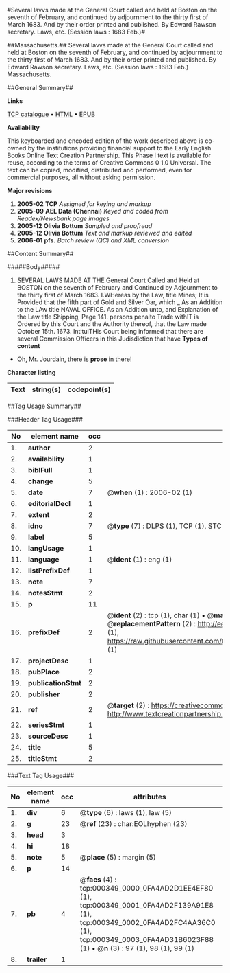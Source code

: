 #Several lavvs made at the General Court called and held at Boston on the seventh of February, and continued by adjournment to the thirty first of March 1683. And by their order printed and published. By Edward Rawson secretary. Laws, etc. (Session laws : 1683 Feb.)#

##Massachusetts.##
Several lavvs made at the General Court called and held at Boston on the seventh of February, and continued by adjournment to the thirty first of March 1683. And by their order printed and published. By Edward Rawson secretary.
Laws, etc. (Session laws : 1683 Feb.)
Massachusetts.

##General Summary##

**Links**

[TCP catalogue](http://www.ota.ox.ac.uk/tcp/)  • 
[HTML](http://tei.it.ox.ac.uk/tcp/Texts-HTML/free/N00/N00274.html)  • 
[EPUB](http://tei.it.ox.ac.uk/tcp/Texts-EPUB/free/N00/N00274.epub)

**Availability**

This keyboarded and encoded edition of the
	       work described above is co-owned by the institutions
	       providing financial support to the Early English Books
	       Online Text Creation Partnership. This Phase I text is
	       available for reuse, according to the terms of Creative
	       Commons 0 1.0 Universal. The text can be copied,
	       modified, distributed and performed, even for
	       commercial purposes, all without asking permission.

**Major revisions**

1. __2005-02__ __TCP__ *Assigned for keying and markup*
1. __2005-09__ __AEL Data (Chennai)__ *Keyed and coded from Readex/Newsbank page images*
1. __2005-12__ __Olivia Bottum__ *Sampled and proofread*
1. __2005-12__ __Olivia Bottum__ *Text and markup reviewed and edited*
1. __2006-01__ __pfs.__ *Batch review (QC) and XML conversion*

##Content Summary##

#####Body#####

1. SEVERAL LAWS MADE AT THE General Court Called and Held at BOSTON on the seventh of February and Continued by Adjournment to the thirty first of March 1683.
I.WHereas by the Law, title Mines; It is Provided that the fifth part of Gold and Silver Oar, which 
    _ As an Addition to the LAw title NAVAL OFFICE.
As an Addition unto, and Explanation of the Law title Shipping, Page 141. persons penalto Trade withIT is Ordered by this Court and the Authority thereof, that the Law made October 15th. 1673. IntitulTHis Court being informed that there are several Commission Officers in this Judisdiction that have 
**Types of content**

  * Oh, Mr. Jourdain, there is **prose** in there!

**Character listing**


|Text|string(s)|codepoint(s)|
|---|---|---|

##Tag Usage Summary##

###Header Tag Usage###

|No|element name|occ|attributes|
|---|---|---|---|
|1.|__author__|2||
|2.|__availability__|1||
|3.|__biblFull__|1||
|4.|__change__|5||
|5.|__date__|7| @__when__ (1) : 2006-02 (1)|
|6.|__editorialDecl__|1||
|7.|__extent__|2||
|8.|__idno__|7| @__type__ (7) : DLPS (1), TCP (1), STC (2), NOTIS (1), IMAGE-SET (1), EVANS-CITATION (1)|
|9.|__label__|5||
|10.|__langUsage__|1||
|11.|__language__|1| @__ident__ (1) : eng (1)|
|12.|__listPrefixDef__|1||
|13.|__note__|7||
|14.|__notesStmt__|2||
|15.|__p__|11||
|16.|__prefixDef__|2| @__ident__ (2) : tcp (1), char (1)  •  @__matchPattern__ (2) : ([0-9\-]+):([0-9IVX]+) (1), (.+) (1)  •  @__replacementPattern__ (2) : http://eebo.chadwyck.com/downloadtiff?vid=$1&page=$2 (1), https://raw.githubusercontent.com/textcreationpartnership/Texts/master/tcpchars.xml#$1 (1)|
|17.|__projectDesc__|1||
|18.|__pubPlace__|2||
|19.|__publicationStmt__|2||
|20.|__publisher__|2||
|21.|__ref__|2| @__target__ (2) : https://creativecommons.org/publicdomain/zero/1.0/ (1), http://www.textcreationpartnership.org/docs/. (1)|
|22.|__seriesStmt__|1||
|23.|__sourceDesc__|1||
|24.|__title__|5||
|25.|__titleStmt__|2||


###Text Tag Usage###

|No|element name|occ|attributes|
|---|---|---|---|
|1.|__div__|6| @__type__ (6) : laws (1), law (5)|
|2.|__g__|23| @__ref__ (23) : char:EOLhyphen (23)|
|3.|__head__|3||
|4.|__hi__|18||
|5.|__note__|5| @__place__ (5) : margin (5)|
|6.|__p__|14||
|7.|__pb__|4| @__facs__ (4) : tcp:000349_0000_0FA4AD2D1EE4EF80 (1), tcp:000349_0001_0FA4AD2F139A91E8 (1), tcp:000349_0002_0FA4AD2FC4AA36C0 (1), tcp:000349_0003_0FA4AD31B6023F88 (1)  •  @__n__ (3) : 97 (1), 98 (1), 99 (1)|
|8.|__trailer__|1||
